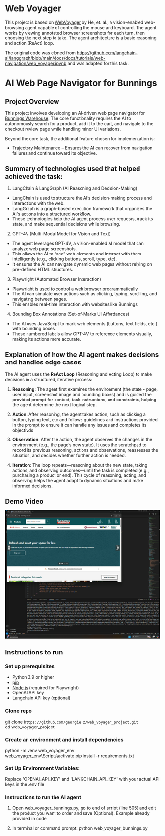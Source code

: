 # Web Voyager

This project is based on [WebVoyager](https://arxiv.org/abs/2401.13919) by He, et. al., a vision-enabled web-browsing agent capable of controlling the mouse and keyboard. The agent works by viewing annotated browser screenshots for each turn, then choosing the next step to take. The agent architecture is a basic reasoning and action (ReAct) loop.

The original code was cloned from https://github.com/langchain-ai/langgraph/blob/main/docs/docs/tutorials/web-navigation/web_voyager.ipynb and was adapted for this task.

# AI Web Page Navigator for Bunnings

## Project Overview

This project involves developing an AI-driven web page navigator for [Bunnings Warehouse](http://Bunnings.com.au). The core functionality requires the AI to autonomously search for a product, add it to the cart, and navigate to the checkout review page while handling minor UI variations.  

Beyond the core task, the additional feature chosen for implementation is:
* Trajectory Maintenance – Ensures the AI can recover from navigation failures and continue toward its objective.

## Summary of technologies used that helped achieved the task:

1. LangChain & LangGraph (AI Reasoning and Decision-Making)
- LangChain is used to structure the AI’s decision-making process and interactions with the web.
- LangGraph is a graph-based execution framework that organizes the AI's actions into a structured workflow.
- These technologies help the AI agent process user requests, track its state, and make sequential decisions while browsing.

2. GPT-4V (Multi-Modal Model for Vision and Text)
- The agent leverages GPT-4V, a vision-enabled AI model that can analyze web page screenshots.
- This allows the AI to “see” web elements and interact with them intelligently (e.g., clicking buttons, scroll, type, etc).
- It ensures the AI can navigate dynamic web pages without relying on pre-defined HTML structures.

3. Playwright (Automated Browser Interaction)
- Playwright is used to control a web browser programmatically.
- The AI can simulate user actions such as clicking, typing, scrolling, and navigating between pages.
- This enables real-time interaction with websites like Bunnings.

4. Bounding Box Annotations (Set-of-Marks UI Affordances)
- The AI uses JavaScript to mark web elements (buttons, text fields, etc.) with bounding boxes.
- These numbered labels allow GPT-4V to reference elements visually, making its actions more accurate.

##  Explanation of how the AI agent makes decisions and handles edge cases

The AI agent uses the **ReAct Loop** (Reasoning and Acting Loop) to make decisions in a structured, iterative process:

1. **Reasoning**: The agent first examines the environment (the state - page, user input, screenshot image and bounding boxes) and is guided the provided prompt for context, task instructions, and constraints, helping the agent determine the next logical step.

2. **Action**: After reasoning, the agent takes action, such as clicking a button, typing text, etc and follows guidelines and instructions provided in the prompt to ensure it can handle any issues and completes its objectivds

3. **Observation**: After the action, the agent observes the changes in the environment (e.g., the page’s new state). It uses the scratchpad to record its previous reasoning, actions and observations, reassesses the situation, and decides whether further action is needed.

4. **Iteration**: The loop repeats—reasoning about the new state, taking actions, and observing outcomes—until the task is completed (e.g., purchasing a product or end). This cycle of reasoning, acting, and observing helps the agent adapt to dynamic situations and make informed decisions. 

## Demo Video

<a href="https://drive.google.com/file/d/17NRo0UA5qV3mxJW9P0stG4rfNWsqbzBR/view?usp=drive_link">
  <img src="https://github.com/georgie-z/web_voyager_project/blob/main/screenshot.png" width="900" />
</a>

## Instructions to run

### Set up prerequisites

- Python 3.9 or higher
- [pip](https://pip.pypa.io/en/stable/installation/)
- [Node.js](https://nodejs.org/) (required for Playwright)
- OpenAI API key
- Langchain API key (optional)

### Clone repo
git clone `https://github.com/georgie-z/web_voyager_project.git`  
cd web_voyager_project

### Create an environment and install dependencies

python -m venv web_voyager_env  
web_voyager_env\Scripts\activate
pip install -r requirements.txt  

### Set Up Environment Variables:
Replace 'OPENAI_API_KEY' and 'LANGCHAIN_API_KEY' with your actual API keys in the .env file

### Instructions to run the AI agent

1. Open web_voyager_bunnings.py, go to end of script (line 505) and edit the product you want to order and save (Optional). Example already provided in code 

2. In terminal or command prompt:
python web_voyager_bunnings.py



  



